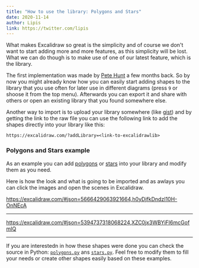 ```yaml
---
title: "How to use the library: Polygons and Stars"
date: 2020-11-14
author: Lipis
link: https://twitter.com/lipis
---
```


What makes Excalidraw so great is the simplicity and of course we don't want to start adding more and more features, as this simplicity will be lost. What we can do though is to make use of one of our latest feature, which is the library.

<!-- end -->

The first implementation was made by [Pete Hunt](https://github.com/excalidraw/excalidraw/pull/1787) a few months back. So by now you might already know how you can easily start adding shapes to the library that you use often for later use in different diagrams (press `9` or shoose it from the top menu). Afterwards you can export it and share with others or open an existing library that you found somewhere else.

Another way to import is to upload your library somewhere (like [gist](http://gist.github.com/)) and by getting the link to the raw file you can use the following link to add the shapes directly into your library like this:

```
https://excalidraw.com/?addLibrary=<link-to-excalidrawlib>
```

### Polygons and Stars example

As an example you can add [polygons](https://excalidraw.com/?addLibrary=https://gist.githubusercontent.com/lipis/c148134151ac57b7f5df62cba69a4ee4/raw/a52fa9df8fc892e0a63d48aa6f3645299922bcc2/polygons.excalidrawlib) or [stars](https://excalidraw.com/?addLibrary=https://gist.githubusercontent.com/lipis/a0de24a467a2869ed45635fa976afdcf/raw/ace7e402f7b0e48dc6738ddac6b5e6608b2aa7d4/stars.excalidawlib) into your library and modify them as you need.

Here is how the look and what is going to be imported and as awlays you can click the images and open the scenes in Excalidraw.

https://excalidraw.com/#json=5666429063921664,h0yDjfkDndzI10H-OnNEcA

---

https://excalidraw.com/#json=5394737318068224,XZC0jx3WBYiFI6mcGofmIQ

---

If you are interestedn in how these shapes were done you can check the source in Python: [`polygons.py`](https://github.com/excalidraw/excalidraw-playground/blob/master/py-excalidraw/polygons.py) ans [`stars.py`](https://github.com/excalidraw/excalidraw-playground/blob/master/py-excalidraw/stars.py). Feel free to modify them to fill your needs or create other shapes easily based on these examples.
